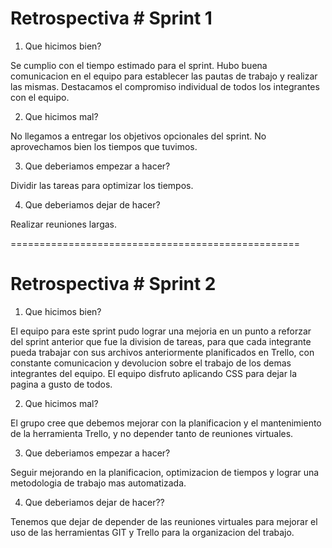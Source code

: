 # Retrospectiva # Sprint 1

1) Que hicimos bien? 

Se cumplio con el tiempo estimado para el sprint. Hubo buena comunicacion en el equipo para establecer las pautas de trabajo y realizar las mismas. Destacamos el compromiso individual de todos los integrantes con el equipo. 

2) Que hicimos mal?

No llegamos a entregar los objetivos opcionales del sprint.
No aprovechamos bien los tiempos que tuvimos.

3) Que deberiamos empezar a hacer?

Dividir las tareas para optimizar los tiempos.

4) Que deberiamos dejar de hacer?

Realizar reuniones largas.


==================================================
# Retrospectiva # Sprint 2

1) Que hicimos bien? 

El equipo para este sprint pudo lograr una mejoria en un punto a reforzar del sprint anterior que fue la division de tareas, para que cada integrante pueda trabajar con sus archivos anteriormente planificados en Trello, con constante comunicacion y devolucion sobre el trabajo de los demas integrantes del equipo. El equipo disfruto aplicando CSS para dejar la pagina a gusto de todos.

2) Que hicimos mal?

El grupo cree que debemos mejorar con la planificacion y el mantenimiento de la herramienta Trello, y no depender tanto de reuniones virtuales.

3) Que deberiamos empezar a hacer?

Seguir mejorando en la planificacion, optimizacion de tiempos y lograr una metodologia de trabajo mas automatizada.

4) Que deberiamos dejar de hacer??

Tenemos que dejar de depender de las reuniones virtuales para mejorar el uso de las herramientas GIT y Trello para la organizacion del trabajo.